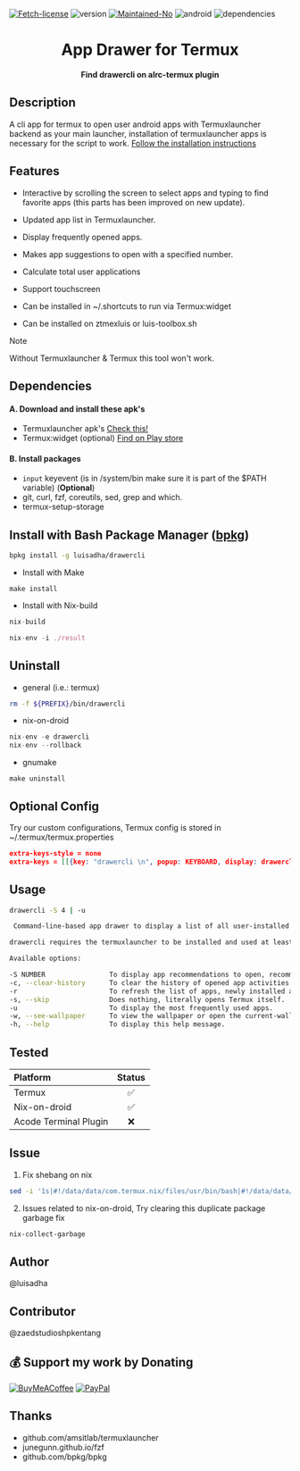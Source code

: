 <!-- [![Please don't upload to GitHub](https://nogithub.codeberg.page/badge.svg)](https://nogithub.codeberg.page)
[![Made with Bash](https://img.shields.io/badge/Made%20with-Bash-1f425f.svg)](https://img.shields.io/badge/Made%20with-Bash-1f425f.svg) -->


[![Fetch-license](https://img.shields.io/github/license/luisadha/drawercli.svg)](https://img.shields.io/github/license/luisadha/drawercli.svg) ![version](https://img.shields.io/badge/version-1.2.4-blue)
[![Maintained-No](https://img.shields.io/badge/Maintained%3F-no-red.svg)](https://img.shields.io/badge/Maintained%3F-no-red.svg) ![android](https://img.shields.io/badge/android-green) ![dependencies](https://img.shields.io/badge/dependencies-out%20of%20date-orange)

<h1 align="center">App Drawer for Termux</h1>
<!--
<p align="center">Application drawer in the terminal. Requires the Termuxlauncher library or app and Termux installed on the device.</p>
-->

<p align="center"><b>Find drawercli on alrc-termux plugin</b></p>

## Description
 A cli app for termux to open user android apps with Termuxlauncher backend as your main launcher, installation of termuxlauncher apps is necessary for the script to work. [Follow the installation instructions](https://github.com/amsitlab/termuxlauncher/releases)

## Features

- Interactive by scrolling the screen to select apps and typing to find favorite apps (this parts has been improved on new update).

- Updated app list in Termuxlauncher.

- Display frequently opened apps.

- Makes app suggestions to open with a specified number.

- Calculate total user applications

- Support touchscreen

- Can be installed in ~/.shortcuts to run via Termux:widget

- Can be installed on ztmexluis or luis-toolbox.sh

> [!NOTE]
> Without Termuxlauncher & Termux this tool won't work.

## Dependencies
#### A. Download and install these apk's
* Termuxlauncher apk's [Check this!](https://github.com/amsitlab/termuxlauncher/releases)
* Termux:widget (optional) [Find on Play store](https://play.google.com/store/apps/details?id=com.termux.widget)
    <!-- * ~pkg install termux-api (https://wiki.termux.com/wiki/Termux:API)~
  * ~pkg install pick (https://github.com/mptre/pick)~ -->
#### B. Install packages
* ```input``` keyevent (is in /system/bin make sure it is part of the $PATH variable) (**Optional**)
* git, curl, fzf, coreutils, sed, grep and which.
* termux-setup-storage


## Install with Bash Package Manager ([bpkg](https://bpkg.sh/bpkg/))

```sh
bpkg install -g luisadha/drawercli
```

<!-- ```sh
curl -fSsl "https://github.com/luisadha/drawercli/blob/v1.2.1-lightwieght/drawercli-lightweight.sh" -o ~/.local/bin/drawercli && chmod +x ~/.local/bin/drawercli
``` -->
* Install with Make

```make
make install
```

* Install with Nix-build

```nix
nix-build
```
```nix
nix-env -i ./result
```

## Uninstall

- general (i.e.: termux)

```sh
rm -f ${PREFIX}/bin/drawercli
```
- nix-on-droid

```nix
nix-env -e drawercli
nix-env --rollback
```

- gnumake

```make
make uninstall
```
## Optional Config
Try our custom configurations, Termux config is stored in ~/.termux/termux.properties

```json
extra-keys-style = none
extra-keys = [[{key: "drawercli \n", popup: KEYBOARD, display: drawercli}]]
```
## Usage

```sh
drawercli -S 4 | -u

 Command-line-based app drawer to display a list of all user-installed apps on the device and many other features.

drawercli requires the termuxlauncher to be installed and used at least once to use this tool.

Available options:

-S NUMBER                To display app recommendations to open, recommendations will be displayed according to the given number.
-c, --clear-history      To clear the history of opened app activities.
-r                       To refresh the list of apps, newly installed apps will be displayed after the refresh.
-s, --skip               Does nothing, literally opens Termux itself.
-u                       To display the most frequently used apps.
-w, --see-wallpaper      To view the wallpaper or open the current-wallpaper app.
-h, --help               To display this help message.
```
## Tested
| Platform | Status |
| :---------------- | :------: | 
| Termux | ✅ | 
| Nix-on-droid | ✅ |
| Acode Terminal Plugin | ❌ |

## Issue
1. Fix shebang on nix

 ```bash
sed -i '1s|#!/data/data/com.termux.nix/files/usr/bin/bash|#!/data/data/com.termux.nix/files/home/.nix-profile/bin/bash|' $(command -v drawercli)
   ```

2. Issues related to nix-on-droid, Try clearing this duplicate package garbage fix
  
```bash
nix-collect-garbage
```

## Author

@luisadha 

## Contributor

@zaedstudioshpkentang

## 💰 Support my work by Donating
 
[![BuyMeACoffee](https://img.shields.io/badge/Buy%20Me%20a%20Coffee-ffdd00?style=for-the-badge&logo=buy-me-a-coffee&logoColor=black)](https://www.buymeacoffee.com/luisadha) 
[![PayPal](https://img.shields.io/badge/PayPal-00457C?style=for-the-badge&logo=paypal&logoColor=white)](https://www.paypal.com/paypalme/luisadha01)

## Thanks

- github.com/amsitlab/termuxlauncher
- junegunn.github.io/fzf
- github.com/bpkg/bpkg
